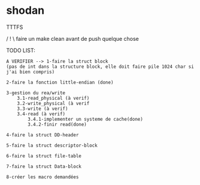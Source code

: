# shodan

TTTFS

/ ! \ faire un make clean avant de push quelque chose

TODO LIST:

    A VERIFIER --> 1-faire la struct block 
    (pas de int dans la structure block, elle doit faire pile 1024 char si j'ai bien compris)

    2-faire la fonction little-endian (done)

    3-gestion du rea/write 
        3.1-read_physical (à verif)
        3.2-write_physical (à verif
        3.3-write (à verif)
        3.4-read (à verif)
            3.4.1-implementer un systeme de cache(done)
            3.4.2-finir read(done)

    4-faire la struct DD-header

    5-faire la struct descriptor-block

    6-faire la struct file-table

    7-faire la struct Data-block

    8-créer les macro demandées 